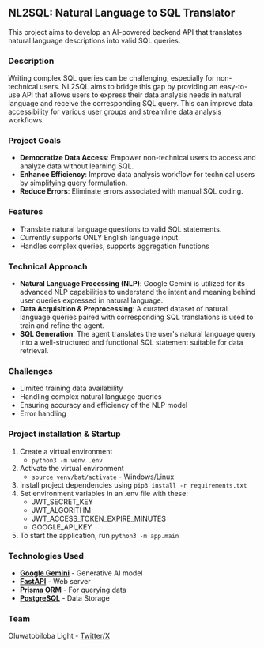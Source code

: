 ## NL2SQL: Natural Language to SQL Translator
This project aims to develop an AI-powered backend API that translates natural language descriptions into valid SQL queries.

### Description
Writing complex SQL queries can be challenging, especially for non-technical users. NL2SQL aims to bridge this gap by providing an easy-to-use API that allows users to express their data analysis needs in natural language and receive the corresponding SQL query. This can improve data accessibility for various user groups and streamline data analysis workflows.


### Project Goals
- **Democratize Data Access**: Empower non-technical users to access and analyze data without learning SQL.
- **Enhance Efficiency**: Improve data analysis workflow for technical users by simplifying query formulation.
- **Reduce Errors**: Eliminate errors associated with manual SQL coding.


### Features
- Translate natural language questions to valid SQL statements.
- Currently supports ONLY English language input.
- Handles complex queries, supports aggregation functions


### Technical Approach
- **Natural Language Processing (NLP)**: Google Gemini is utilized for its advanced NLP capabilities to understand the intent and meaning behind user queries expressed in natural language.
- **Data Acquisition & Preprocessing**: A curated dataset of natural language queries paired with corresponding SQL translations is used to train and refine the agent.
- **SQL Generation**: The agent translates the user's natural language query into a well-structured and functional SQL statement suitable for data retrieval.


### Challenges
- Limited training data availability
- Handling complex natural language queries
- Ensuring accuracy and efficiency of the NLP model
- Error handling


### Project installation & Startup
1. Create a virtual environment
	- ```python3 -m venv .env``` 
2. Activate the virtual environment
	- ```source venv/bat/activate``` - Windows/Linux
3. Install project dependencies using ```pip3 install -r requirements.txt```
4. Set environment variables in an .env file with these:
	- JWT_SECRET_KEY
	- JWT_ALGORITHM
	- JWT_ACCESS_TOKEN_EXPIRE_MINUTES
	- GOOGLE_API_KEY
5. To start the application, run ```python3 -m app.main```


### Technologies Used
- **[Google Gemini](https://ai.google.dev/docs/gemini_api_overview)** - Generative AI model
- **[FastAPI](https://fastapi.tiangolo.com)** - Web server
- **[Prisma ORM](https://prisma-client-py.readthedocs.io/en/stable/)** - For querying data
- **[PostgreSQL]()** - Data Storage


### Team
Oluwatobiloba Light - [Twitter/X](https://x.com/0xTobii)